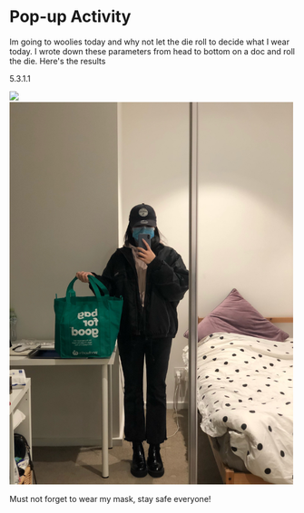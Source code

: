 # Pop-up Activity

Im going to woolies today and why not let the die roll to decide what I wear today. I wrote down these parameters from head to bottom on a doc and roll the die. Here's the results

5.3.1.1

<img src="ootdparameters.png">
<img src="images/ootd.jpg" width="500">

Must not forget to wear my mask, stay safe everyone!
